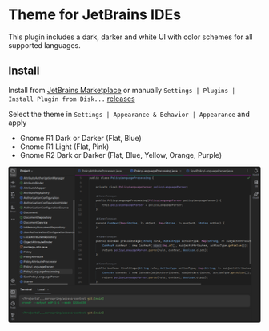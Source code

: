 # Theme for JetBrains IDEs

This plugin includes a dark, darker and white UI with color schemes for all supported languages.

## Install

Install from [JetBrains Marketplace](https://plugins.jetbrains.com/plugin/24554-gnome-theme) or manually `Settings | Plugins | Install Plugin from Disk...` [releases](https://github.com/KarenTorosyan/intellij-ide-gnome-theme-plugin/releases)

Select the theme in `Settings | Appearance & Behavior | Appearance` and apply

- Gnome R1 Dark or Darker (Flat, Blue)
- Gnome R1 Light (Flat, Pink)
- Gnome R2 Dark or Darker (Flat, Blue, Yellow, Orange, Purple)

![Gnome R2 Dark Purple Screenshot](screenshots/r2_dark_purple.png)
